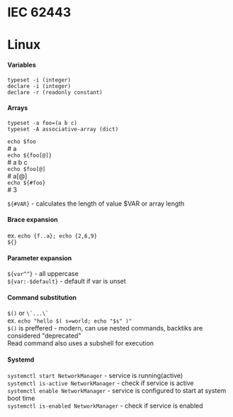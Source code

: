 # IEC 62443


# Linux

#### **Variables**

```typeset -i (integer)```  
```declare -i (integer)```  
```declare -r (readonly constant)```

#### **Arrays**

```typeset -a foo=(a b c)```  
```typeset -A associative-array (dict)```

```echo $foo```  
\# a  
```echo ${foo[@]}```  
\# a b c  
```echo $foo[@]```  
\# a[@]  
```echo ${#foo}```  
\# 3

```${#VAR}``` - calculates the length of value $VAR or array length

#### **Brace expansion**

ex. ```echo {f..a}; echo {2,6,9}```  
```${}```

#### **Parameter expansion**

```${var^^}``` - all uppercase  
```${var:-$default}``` - default if var is unset   


#### **Command substitution**

```$()``` or ``` \`...\` ```  
ex. ```echo "hello $( s=world; echo "$s" )"```  
```$()``` is preffered - modern, can use nested commands, backtiks are considered "deprecated"  
Read command also uses a subshell for execution

#### **Systemd**

```systemctl start NetworkManager``` - service is running(active)  
```systemctl is-active NetworkManager``` - check if service is active  
```systemctl enable NetworkManager``` - service is configured to start at system boot time  
```systemctl is-enabled NetworkManager``` - check if service is enabled  

